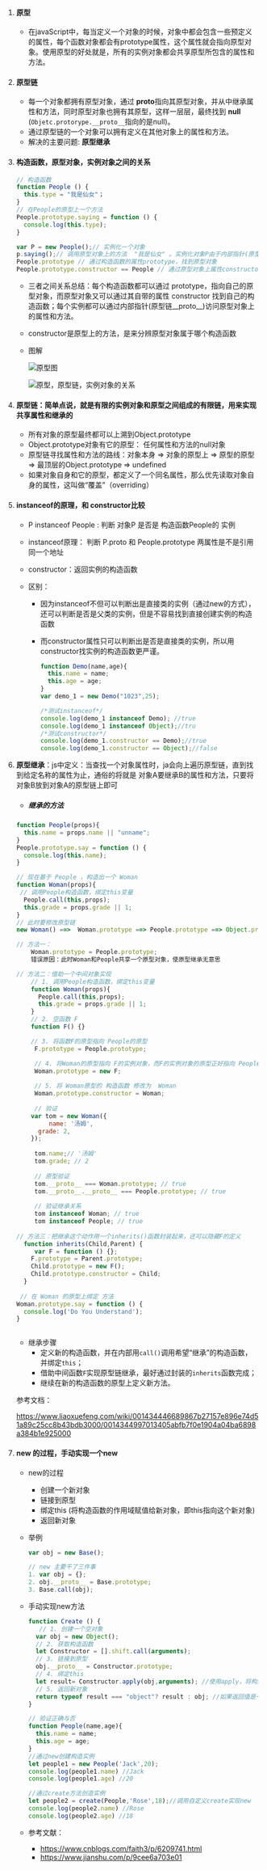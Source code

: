 1. #### 原型

   - 在javaScript中，每当定义一个对象的时候，对象中都会包含一些预定义的属性，每个函数对象都会有prototype属性，这个属性就会指向原型对象。使用原型的好处就是，所有的实例对象都会共享原型所包含的属性和方法。

2. #### 原型链

   - 每一个对象都拥有原型对象，通过 **proto**指向其原型对象，并从中继承属性和方法，同时原型对象也拥有其原型，这样一层层，最终找到 **null** (`Objetc.protorype.__proto__`指向的是null)。
   - 通过原型链的一个对象可以拥有定义在其他对象上的属性和方法。
   - 解决的主要问题:   **原型继承**

3. #### 构造函数，原型对象，实例对象之间的关系

   ```javascript
   // 构造函数
   function People () {
     this.type = "我是仙女"；
   }
   // 在People的原型上一个方法
   People.prototype.saying = function () {
     console.log(this.type);
   }
   
   var P = new People();// 实例化一个对象
   p.saying();// 调用原型对象上的方法  "我是仙女" 。实例化对象P由于内部指针(原型链__proto__)指向原型对象，所以可以访问原型对象上的saying方法
   People.prototype // 通过构造函数的属性prototype，找到原型对象
   People.prototype.constructor == People // 通过原型对象上属性constructor，又指回了People(构造函数)
   ```

   - 三者之间关系总结：每个构造函数都可以通过 prototype，指向自己的原型对象，而原型对象又可以通过其自带的属性 constructor 找到自己的构造函数；每个实例都可以通过内部指针(原型链__proto__)访问原型对象上的属性和方法。

   - constructor是原型上的方法，是来分辨原型对象属于哪个构造函数

   - 图解

     ![原型图](/Users/tiantian/Desktop/framework/201904/基础知识/images/原型图.png)

      ![原型，原型链，实例对象的关系](/Users/tiantian/Desktop/framework/201904/基础知识/images/原型，原型链，实例对象的关系.png)

4. #### 原型链：简单点说，就是有限的实例对象和原型之间组成的有限链，用来实现共享属性和继承的

   - 所有对象的原型最终都可以上溯到Object.prototype
   - Object.prototype对象有它的原型： 任何属性和方法的null对象
   - 原型链寻找属性和方法的路线：对象本身 => 对象的原型上 => 原型的原型 => 最顶层的Object.prototype  => undefined
   - 如果对象自身和它的原型，都定义了一个同名属性，那么优先读取对象自身的属性，这叫做“覆盖”（overriding）

5. #### instanceof的原理，和 constructor比较

   - P instanceof People : 判断   对象P 是否是  构造函数People的 实例

   - instanceof原理： 判断  P.proto 和 People.prototype 两属性是不是引用同一个地址

   - constructor：返回实例的构造函数

   - 区别：

     - 因为instanceof不但可以判断出是直接类的实例（通过new的方式），还可以判断是否是父类的实例，但是不容易找到直接创建实例的构造函数

     - 而constructor属性只可以判断出是否是直接类的实例，所以用constructor找实例的构造函数更严谨。

       ```js
       function Demo(name,age){
         this.name = name;
         this.age = age;
       }
       var demo_1 = new Demo("1023",25);
       
       /*测试instanceof*/
       console.log(demo_1 instanceof Demo); //true
       console.log(demo_1 instanceof Object);//tru
       /*测试constructor*/
       console.log(demo_1.constructor == Demo);//true
       console.log(demo_1.constructor == Object);//false
       ```

       

6. **原型继承**：js中定义：当查找一个对象属性时，ja会向上遍历原型链，直到找到给定名称的属性为止，通俗的将就是 对象A要继承B的属性和方法，只要将对象B放到对象A的原型链上即可

   - ##### 继承的方法

   ```js
   function People(props){
     this.name = props.name || "unname";
   }
   People.prototype.say = function () {
     console.log(this.name);
   }
   
   // 现在基于 People ，构造出一个 Woman
   function Woman(props){
   	// 调用People构造函数，绑定this变量
     People.call(this,props); 
     this.grade = props.grade || 1;
   }
   // 此时要修改原型链
   new Woman() ==>  Woman.prototype ==> People.prototype ==> Object.prototype ==> null
   
   // 方法一：
       Woman.prototype = People.prototype;
       错误原因：此时Woman和People共享一个原型对象，使原型继承无意思
   
   // 方法二：借助一个中间对象实现
       // 1. 调用People构造函数，绑定this变量
       function Woman(props){
         People.call(this,props);
         this.grade = props.grade || 1;
       }
       // 2. 空函数 F
       function F() {}
   
       // 3. 将函数F的原型指向 People的原型
   		F.prototype = People.prototype;
   
   		// 4. 将Woman的原型指向 F的实例对象，而F的实例对象的原型正好指向 People.prototype
   		Woman.prototype = new F;
   		
   		// 5. 将 Woman原型的 构造函数 修改为  Woman
   		Woman.prototype.constructor = Woman;
   		
   		// 验证
       var tom = new Woman({
   			name: '汤姆',
         grade: 2,
       });
   		
   		tom.name;// '汤姆'
   		tom.grade; // 2
   		
   		// 原型验证
   		tom.__proto__ === Woman.prototype; // true
   		tom.__proto__.__proto__ === People.prototype; // true
   		
   		// 验证继承关系
   		tom instanceof Woman; // true
   		tom instanceof People; // true
   		
   // 方法三：把继承这个动作用一个inherits()函数封装起来，还可以隐藏F的定义
     function inherits(Child,Parent) {
   		var F = function () {};
       F.prototype = Parent.prototype;
       Child.prototype = new F();
       Child.prototype.constructor = Child;
     }
   	
   	// 在 Woman 的原型上绑定 方法
   Woman.prototype.say = function () {
     console.log('Do You Understand');
   }
   
   
   
   ```

   - 继承步骤
     - 定义新的构造函数，并在内部用`call()`调用希望“继承”的构造函数，并绑定`this`；
     - 借助中间函数`F`实现原型链继承，最好通过封装的`inherits`函数完成；
     - 继续在新的构造函数的原型上定义新方法。

   

   参考文档：

   <https://www.liaoxuefeng.com/wiki/001434446689867b27157e896e74d51a89c25cc8b43bdb3000/0014344997013405abfb7f0e1904a04ba6898a384b1e925000>

7. #### new 的过程，手动实现一个new

   - new的过程

     - 创建一个新对象
     - 链接到原型
     - 绑定this (将构造函数的作用域赋值给新对象，即this指向这个新对象)
     - 返回新对象

   - 举例

     ```js
     var obj = new Base();
     
     // new 主要干了三件事
     1. var obj = {};
     2. obj.__proto__ = Base.prototype;
     3. Base.call(obj);
     ```

     

   - 手动实现new方法

     ```js
     function Create () {
     	// 1. 创建一个空对象
       var obj = new Object();
       // 2. 获取构造函数
       let Constructor = [].shift.call(arguments);
       // 3. 链接到原型
       obj.__proto__ = Constructor.prototype;
       // 4. 绑定this
       let result= Constructor.apply(obj,arguments); //使用apply，将构造函数中的this指向新对象，这样新对象就可以访问构造函数中的属性和方法
       // 5. 返回新对象
       return typeof result === "object"? result : obj; //如果返回值是一个对象就返回该对象，否则返回构造函数的一个实例对象
     }
     ```

     ```js
     // 验证正确与否
     function People(name,age){
       this.name = name;
       this.age = age;
     }
     //通过new创建构造实例
     let people1 = new People('Jack',20);
     console.log(people1.name) //Jack
     console.log(people1.age) //20
     
     //通过create方法创造实例
     let people2 = create(People,'Rose',18);//调用自定义create实现new
     console.log(people2.name) //Rose
     console.log(people2.age) //18
     ```

     

   

   - 参考文献：
     - <https://www.cnblogs.com/faith3/p/6209741.html>
     - <https://www.jianshu.com/p/9cee6a703e01>		

















